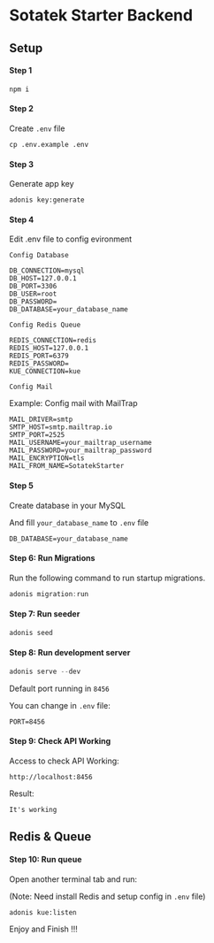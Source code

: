 # Sotatek Starter Backend

## Setup

#### Step 1
```
npm i
```


#### Step 2
Create ``.env`` file
```
cp .env.example .env
```



#### Step 3
Generate app key
```
adonis key:generate
```



#### Step 4
Edit .env file to config evironment

``Config Database``
```
DB_CONNECTION=mysql
DB_HOST=127.0.0.1
DB_PORT=3306
DB_USER=root
DB_PASSWORD=
DB_DATABASE=your_database_name
```

``Config Redis Queue``
```
REDIS_CONNECTION=redis
REDIS_HOST=127.0.0.1
REDIS_PORT=6379
REDIS_PASSWORD=
KUE_CONNECTION=kue
```

``Config Mail``

Example: Config mail with MailTrap

```
MAIL_DRIVER=smtp
SMTP_HOST=smtp.mailtrap.io
SMTP_PORT=2525
MAIL_USERNAME=your_mailtrap_username
MAIL_PASSWORD=your_mailtrap_password
MAIL_ENCRYPTION=tls
MAIL_FROM_NAME=SotatekStarter
```


#### Step 5

Create database in your MySQL

And fill ``your_database_name`` to ``.env`` file

```
DB_DATABASE=your_database_name
```

#### Step 6: Run Migrations

Run the following command to run startup migrations.

```js
adonis migration:run
```


#### Step 7: Run seeder
```js
adonis seed
```

#### Step 8: Run development server
```js
adonis serve --dev
```

Default port running in ``8456``

You can change in ``.env`` file:
```
PORT=8456
```


#### Step 9: Check API Working

Access to check API Working:
```
http://localhost:8456
```

Result:
```
It's working
```



## Redis & Queue 

#### Step 10: Run queue

Open another terminal tab and run:

(Note: Need install Redis and setup config in ``.env`` file)
```
adonis kue:listen
```


Enjoy and Finish !!!


